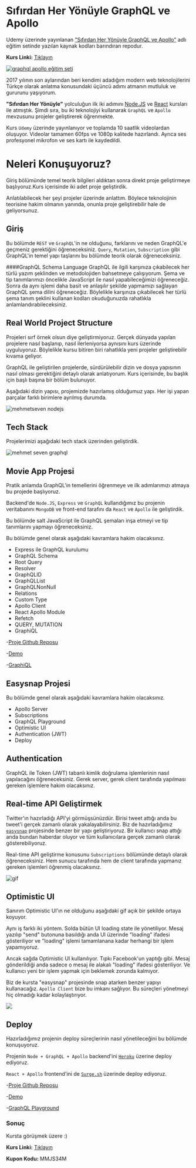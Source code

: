 # Sıfırdan Her Yönüyle GraphQL ve Apollo

Udemy üzerinde yayınlanan ["Sıfırdan Her Yönüyle GraphQL ve Apollo"](http://bit.ly/graphql_) adlı eğitim setinde yazılan kaynak kodları barındıran repodur.

**Kurs Linki:** [Tıklayın](http://bit.ly/graphql_)


[![graphql apollo eğitim seti](https://mehmetseven.net/content/images/2018/11/graphql-apollo-nodejs-react-mehmet-seven.jpg)](http://bit.ly/graphql_)

2017 yılının son aylarından beri kendimi adadığım modern web teknolojilerini Türkçe olarak anlatma konusundaki üçüncü adımı atmanın mutluluk ve gururunu yaşıyorum.

**"Sıfırdan Her Yönüyle"** yolculuğun ilk iki adımını [Node.JS](http://bit.ly/nodejs_) ve [React](http://bit.ly/reactredux_) kursları ile atmıştık. Şimdi sıra, bu iki teknolojiyi kullanarak `GraphQL` ve `Apollo` mevzusunu projeler geliştirerek öğrenmekte.

Kurs `Udemy` üzerinde yayınlanıyor ve toplamda 10 saatlik videolardan oluşuyor. Videolar tamamen 60fps ve 1080p kalitede hazırlandı. Ayrıca ses profesyonel mikrofon ve ses kartı ile kaydedildi.

# Neleri Konuşuyoruz?

Giriş bölümünde temel teorik bilgileri aldıktan sonra direkt proje geliştirmeye başlıyoruz.Kurs içerisinde iki adet proje geliştirdik.

Anlatılabilecek her şeyi projeler üzerinde anlattım. Böylece teknolojinin teorisine hakim olmanın yanında, onunla proje geliştirebilir hale de geliyorsunuz.

## Giriş

Bu bölümde `REST` ve `GraphQL`'in ne olduğunu, farklarını ve neden GraphQL'e geçmeniz gerektiğini öğreneceksiniz.
`Query`, `Mutation`, `Subscription` gibi GraphQL'in temel yapı taşlarını bu bölümde teorik olarak öğreneceksiniz.

####GraphQL Schema Language
GraphQL ile ilgili karşınıza çıkabilecek her türlü yazım şeklinden ve metodolojiden bahsetmeye çalışıyorum. Şema ve tip tanımlarımızı öncelikle JavaScript ile nasıl yapabileceğimizi öğreneceğiz. Sonra da aynı işlemi daha basit ve anlaşılır şekilde yapmamızı sağlayan GraphQL şema dilini öğreneceğiz. Böylelikle karşınıza çıkabilecek her türlü şema tanım şeklini kullanan kodları okuduğunuzda rahatlıkla anlamlandırabileceksiniz.

## Real World Project Structure

Projeleri sırf örnek olsun diye geliştirmiyoruz. Gerçek dünyada yapılan projelere nasıl başlanıp, nasıl ilerleniyorsa aynısını kurs üzerinde uyguluyoruz. Böylelikle kursu bitiren biri rahatlıkla yeni projeler geliştirebilir kıvama geliyor.

GraphQL ile geliştirilen projelerde, sürdürülebilir dizin ve dosya yapısının nasıl olması gerektiğini detaylı olarak anlatıyorum. Kurs içerisinde, bu başlık için başlı başına bir bölüm bulunuyor.

Aşağıdaki dizin yapısı, projemizde hazırlamış olduğumuz yapı. Her işi yapan parçalar farklı birimlere ayrılmış durumda.

![mehmetseven nodejs](https://mehmetseven.net/content/images/2018/11/graphql-project-structure-1.jpg)

## Tech Stack

Projelerimizi aşağıdaki tech stack üzerinden geliştirdik.

![mehmet seven graphql](https://mehmetseven.net/content/images/2018/11/graphql-react-nodejs-dersleri.png)

## Movie App Projesi

Pratik anlamda GraphQL'in temellerini öğrenmeye ve ilk adımlarımızı atmaya bu projede başlıyoruz.

Backend'de `Node.JS`, `Express` ve `GraphQL` kullandığımız bu projenin veritabanını `MongoDB` ve front-end tarafını da `React` ve `Apollo` ile geliştirdik.

Bu bölümde salt JavaScript ile GraphQL şemaları inşa etmeyi ve tip tanımlarını yapmayı öğreneceksiniz.

Bu bölümde genel olarak aşağıdaki kavramlara hakim olacaksınız.

- Express ile GraphQL kurulumu
- GraphQL Schema
- Root Query
- Resolver
- GraphQLID
- GraphQLList
- GraphQLNonNull
- Relations
- Custom Type
- Apollo Client
- React Apollo Module
- Refetch
- QUERY, MUTATION
- GraphiQL

-[Proje Github Reposu](https://github.com/meseven/graphql-movie-app)

-[Demo](http://graphql-movieapp.surge.sh/)

-[GraphiQL](http://206.189.182.169:5000/graphql)

## Easysnap Projesi

Bu bölümde genel olarak aşağıdaki kavramlara hakim olacaksınız.

- Apollo Server
- Subscriptions
- GraphQL Playground
- Optimistic UI
- Authentication (JWT)
- Deploy

## Authentication

GraphQL ile Token (JWT) tabanlı kimlik doğrulama işlemlerinin nasıl yapılacağını öğreneceksiniz. Gerek server, gerek client tarafında yapılması gereken işlemlere hakim olacaksınız.

## Real-time API Geliştirmek

Twitter'ın hazırladığı API'yi görmüşsünüzdür. Birisi tweet attığı anda bu tweet'i gerçek zamanlı olarak yakalayabilirsiniz. Biz de hazırladığımız [`easysnap`](https://github.com/meseven/easysnap) projesinde benzer bir yapı geliştiriyoruz. Bir kullanıcı snap attığı anda bundan haberdar oluyor ve tüm kullanıcılara gerçek zamanlı olarak gösterebiliyoruz.

Real-time API geliştirme konusunu `Subscriptions` bölümünde detaylı olarak öğreneceksiniz. Hem sunucu tarafında hem de client tarafında yapmanız gereken işlemleri öğrenmiş olacaksınız.

![gif](https://mehmetseven.net/content/images/2018/11/newest.gif)

## Optimistic UI

Sanırım Optimistic UI'ın ne olduğunu aşağıdaki gif açık bir şekilde ortaya koyuyor.

Aynı iş farklı iki yöntem. Solda bütün UI loading state ile yönetiliyor. Mesaj yazılıp "send" butonuna basıldığı anda UI üzerinde "loading" ifadesi gösteriliyor ve "loading" işlemi tamamlanana kadar herhangi bir işlem yapamıyoruz.

Ancak sağda Optimistic UI kullanılıyor. Tıpkı Facebook'un yaptığı gibi. Mesaj gönderildiği anda sadece o mesaj ile alakalı "loading" ifadesi gösteriliyor. Ve kullanıcı yeni bir işlem yapmak için beklemek zorunda kalmıyor.

Biz de kursta "easysnap" projesinde snap atarken benzer yapıyı kullanacağız.
`Apollo Client` bize bu imkanı sağlıyor. Bu süreçleri yönetmeyi hiç olmadığı kadar kolaylaştırıyor.

![](https://mehmetseven.net/content/images/2018/11/ezgif-4-85a8a29bcf9b.gif)

## Deploy

Hazırladığımız projenin deploy süreçlerinin nasıl yönetileceğini bu bölümde konuşuyoruz.

Projenin `Node + GraphQL + Apollo` backend'ini [`Heroku`](https://heroku.com) üzerine deploy ediyoruz.

`React + Apollo` frontend'ini de [`Surge.sh`](https://surge.sh/) üzerinde deploy ediyoruz.

-[Proje Github Reposu](https://github.com/meseven/easysnap)

-[Demo](http://easysnap.surge.sh/)

-[GraphQL Playground](http://206.189.182.169:4001/graphql)

### Sonuç

Kursta görüşmek üzere :)

**Kurs Linki:** [Tıklayın](http://bit.ly/graphql_)

**Kupon Kodu:** MMJS34M
